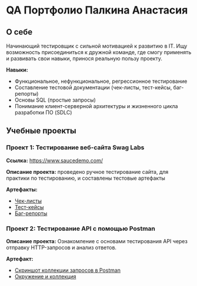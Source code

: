 # QA Портфолио Палкина Анастасия

## О себе
Начинающий тестировщик с сильной мотивацией к развитию в IT. Ищу возможность присоединиться к дружной команде, где смогу применять и развивать свои навыки, принося реальную пользу проекту.

**Навыки:**
- Функциональное, нефункциональное, регрессионное тестирование
- Составление тестовой документации (чек-листы, тест-кейсы, баг-репорты)
- Основы SQL (простые запросы)
- Понимание клиент-серверной архитектуры и жизненного цикла разработки ПО (SDLC)

## Учебные проекты

### Проект 1: Тестирование веб-сайта Swag Labs

**Ссылка:** https://www.saucedemo.com/

**Описание проекта:** проведено ручное тестирование сайта, для практики по тестированию, и составлены тестовые артефакты

**Артефакты:**
- [Чек-листы](ссылка_на_ваш_чеклист)
- [Тест-кейсы](тест-кейсы)
- [Баг-репорты](баг-репорты)

### Проект 2: Тестирование API с помощью Postman

**Описание проекта:** Ознакомление с основами тестирования API через отправку HTTP-запросов и анализ ответов.

**Артефакт:**
- [Скриншот коллекции запросов в Postman](restful-booker/screenshots.md)
- [Окружение и коллекция](restful-booker/screenshots.md)
